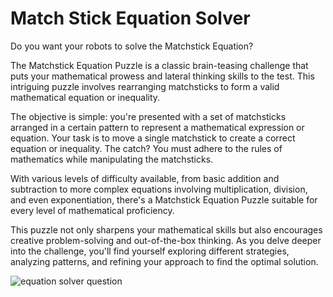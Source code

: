 # Match Stick Equation Solver
Do you want your robots to solve the Matchstick Equation?

The Matchstick Equation Puzzle is a classic brain-teasing challenge that puts your mathematical prowess and lateral thinking skills to the test. This intriguing puzzle involves rearranging matchsticks to form a valid mathematical equation or inequality.

The objective is simple: you're presented with a set of matchsticks arranged in a certain pattern to represent a mathematical expression or equation. Your task is to move a single matchstick to create a correct equation or inequality. The catch? You must adhere to the rules of mathematics while manipulating the matchsticks.

With various levels of difficulty available, from basic addition and subtraction to more complex equations involving multiplication, division, and even exponentiation, there's a Matchstick Equation Puzzle suitable for every level of mathematical proficiency.

This puzzle not only sharpens your mathematical skills but also encourages creative problem-solving and out-of-the-box thinking. As you delve deeper into the challenge, you'll find yourself exploring different strategies, analyzing patterns, and refining your approach to find the optimal solution.

![equation solver question](https://github.com/nathanshankar/matchstickequation/assets/66565433/5306707b-e3ff-4d2c-bf5d-182b124537e6)
